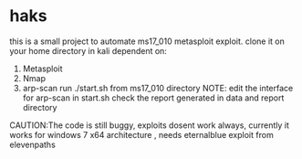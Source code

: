 # haks
this is a small project to automate ms17_010 metasploit exploit.
clone it on your home directory in kali
dependent on:
1. Metasploit
2. Nmap
3. arp-scan
run ./start.sh from ms17_010 directory
NOTE: edit the interface for arp-scan in start.sh
check the report generated in data and report directory

CAUTION:The code is still buggy, exploits dosent work always, currently it works for windows 7 x64 architecture , needs eternalblue exploit from elevenpaths
